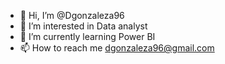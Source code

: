 - 👋 Hi, I’m @Dgonzaleza96
- 👀 I’m interested in Data analyst 
- 🌱 I’m currently learning Power BI
- 📫 How to reach me dgonzaleza96@gmail.com 


<!---
Dgonzaleza96/Dgonzaleza96 is a ✨ special ✨ repository because its `README.md` (this file) appears on your GitHub profile.
You can click the Preview link to take a look at your changes.
--->
